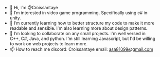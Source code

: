 - 👋 Hi, I’m @Croissantaye
- 👀 I’m interested in video game programming. Specifically using c# in unity.
- 🌱 I’m currently learning how to better structure my code to make it more readable and sensible. 
      I'm also learning more about design patterns.
- 💞️ I’m looking to collaborate on any small projects. I'm well versed in C++, C#, Java, and 
      python. I'm still learning Javascript, but I'd be willing to work on web projects to learn 
      more.
- 📫 How to reach me
      discord: Croissantaye
      email: asa81099@gmail.com

<!---
Croissantaye/Croissantaye is a ✨ special ✨ repository because its `README.md` (this file) appears on your GitHub profile.
You can click the Preview link to take a look at your changes.
--->
